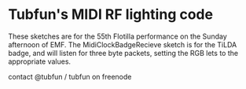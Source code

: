 Tubfun's MIDI RF lighting code
=============================

These sketches are for the 55th Flotilla performance on the Sunday afternoon of EMF.
The MidiClockBadgeRecieve sketch is for the TiLDA badge, and will listen for three byte packets, setting the RGB lets to the appropriate values.

contact @tubfun / tubfun on freenode
